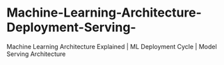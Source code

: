# Machine-Learning-Architecture-Deployment-Serving-
Machine Learning Architecture Explained | ML Deployment Cycle | Model Serving Architecture
